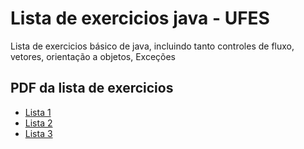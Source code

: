 
# Lista de exercicios java - UFES

Lista de exercicios básico de java, incluindo tanto controles de fluxo, vetores, orientação a objetos, Exceções 




## PDF da lista de exercicios

 - [Lista 1](http://www.inf.ufes.br/~vitorsouza/archive/2020/wp-content/uploads/java-br-curso-basico-2016-exercicios01.pdf)
 - [Lista 2](http://www.inf.ufes.br/~vitorsouza/archive/2020/wp-content/uploads/java-br-curso-basico-2016-exercicios02.pdf)
 - [Lista 3](http://www.inf.ufes.br/~vitorsouza/archive/2020/wp-content/uploads/java-br-curso-basico-2016-exercicios03.pdf)

